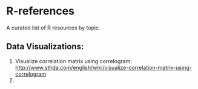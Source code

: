 # R-references
A curated list of R resources by topic.

## Data Visualizations:
1. Visualize correlation matrix using correlogram: http://www.sthda.com/english/wiki/visualize-correlation-matrix-using-correlogram
2. 
